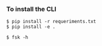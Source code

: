 ### To install the CLI

```
$ pip install -r requeriments.txt
$ pip install -e .
```
```
$ fsk -h
```